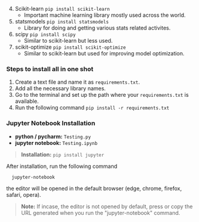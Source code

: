 4. Scikit-learn ```pip install scikit-learn```
    - Important machine learning library mostly used across the world.
5. statsmodels ```pip install statsmodels```
    - Library for doing and getting various stats related activites.
6. scipy ```pip install scipy```
    - Similar to scikit-learn but less used.
7. scikit-optimize ```pip install scikit-optimize```
    - Similar to scikit-learn but used for improving
    model optimization.

### Steps to install all in one shot

1. Create a text file and name it as ```requirements.txt```.
2. Add all the necessary library names.
3. Go to the terminal and set up the path where your ```requirements.txt``` is available.
4. Run the following command ```pip install -r requirements.txt```

### Jupyter Notebook Installation

- **python / pycharm:** ```Testing.py```
- **jupyter notebook:** ```Testing.ipynb```

> **Installation:** ```pip install jupyter```

After installation, run the following command
```sh
  jupyter-notebook
```
the editor will be opened in the default browser (edge, chrome, firefox, safari, opera).

> **Note:**
> If incase, the editor is not opened by default, press or copy the URL generated when you run the 
"jupyter-notebook" command.